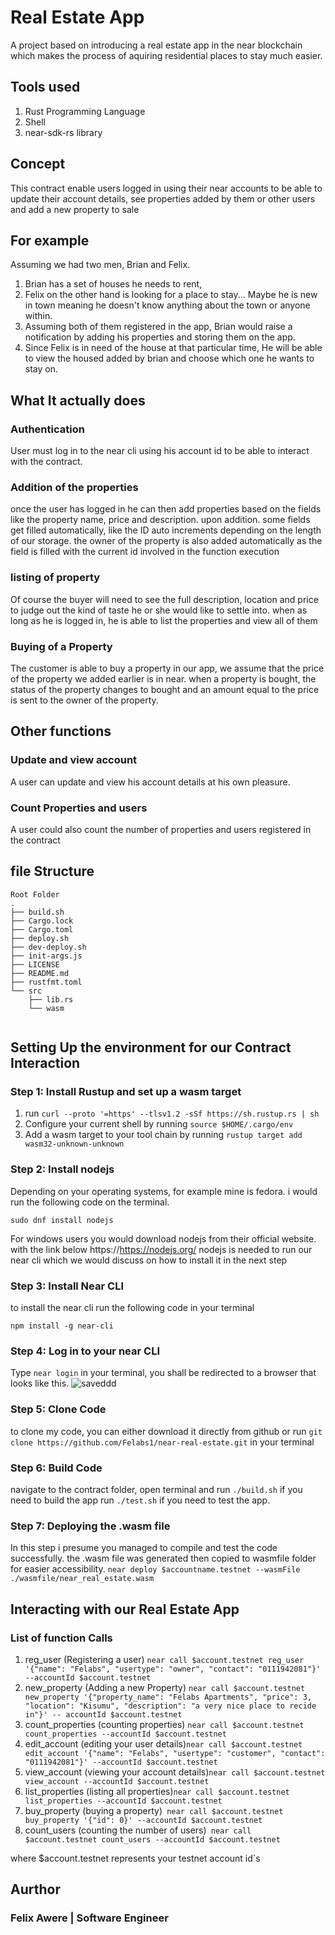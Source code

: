 # Real Estate App

A project based on introducing a real estate app in the near blockchain which makes the process of aquiring residential places to stay much easier.

## Tools used

1. Rust Programming Language
2. Shell
3. near-sdk-rs library

## Concept

This contract enable users logged in using their near accounts to be able to update their account details, see properties added by them or other users and add a new property to sale

## For example

Assuming we had two men, Brian and Felix.

1. Brian has a set of houses he needs to rent,
2. Felix on the other hand is looking for a place to stay... Maybe he is new in town meaning he doesn't know anything about the town or anyone within.
3. Assuming both of them registered in the app, Brian would raise a notification by adding his properties and storing them on the app.
4. Since Felix is in need of the house at that particular time, He will be able to view the housed added by brian and choose which one he wants to stay on.

## What It actually does

### Authentication

User must log in to the near cli using his account id to be able to interact with the contract.

### Addition of the properties

once the user has logged in he can then add properties based on the fields like the property name, price and description. upon addition. some fields get filled automatically, like the ID auto increments depending on the length of our storage. the owner of the property is also added automatically as the field is filled with the current id involved in the function execution

### listing of property

Of course the buyer will need to see the full description, location and price to judge out the kind of taste he or she would like to settle into. when as long as he is logged in, he is able to list the properties and view all of them

### Buying of a Property

The customer is able to buy a property in our app, we assume that the price of the property we added earlier is in near. when a property is bought, the status of the property changes to bought and an amount equal to the price is sent to the owner of the property.

## Other functions

### Update and view account

A user can update and view his account details at his own pleasure.

### Count Properties and users

A user could also count the number of properties and users registered in the contract

## file Structure

```
Root Folder
.
├── build.sh
├── Cargo.lock
├── Cargo.toml
├── deploy.sh
├── dev-deploy.sh
├── init-args.js
├── LICENSE
├── README.md
├── rustfmt.toml
└── src
    ├── lib.rs
    └── wasm


```

## Setting Up the environment for our Contract Interaction

### Step 1: Install Rustup and set up a wasm target

1. run `curl --proto '=https' --tlsv1.2 -sSf https://sh.rustup.rs | sh`
2. Configure your current shell by running `source $HOME/.cargo/env`
3. Add a wasm target to your tool chain by running `rustup target add wasm32-unknown-unknown`

### Step 2: Install nodejs

Depending on your operating systems, for example mine is fedora. i would run the following code on the terminal.

```
sudo dnf install nodejs
```

For windows users you would download nodejs from their official website. with the link below
https://https://nodejs.org/
nodejs is needed to run our near cli which we would discuss on how to install it in the next step

### Step 3: Install Near CLI

to install the near cli run the following code in your terminal

```
npm install -g near-cli
```

### Step 4: Log in to your near CLI

Type `near login` in your terminal, you shall be redirected to a browser that looks like this.
![saveddd](https://user-images.githubusercontent.com/92982964/169411895-1b2fbc51-631f-4c3d-85d6-3d0a509694e2.png)


### Step 5: Clone Code

to clone my code, you can either download it directly from github or run `git clone https://github.com/Felabs1/near-real-estate.git` in your terminal

### Step 6: Build Code

navigate to the contract folder, open terminal and run `./build.sh` if you need to build the app
run `./test.sh` if you need to test the app.

### Step 7: Deploying the .wasm file

In this step i presume you managed to compile and test the code successfully. the .wasm file was generated then copied to wasmfile folder for easier accessibility.
`near deploy $accountname.testnet --wasmFile ./wasmfile/near_real_estate.wasm`

## Interacting with our Real Estate App

### List of function Calls

1. reg_user (Registering a user) `near call $account.testnet reg_user '{"name": "Felabs", "usertype": "owner", "contact": "0111942081"}' --accountId $account.testnet`
2. new_property (Adding a new Property) `near call $account.testnet new_property '{"property_name": "Felabs Apartments", "price": 3, "location": "Kisumu", "description": "a very nice place to recide in"}' -- accountId $account.testnet`
3. count_properties (counting properties) `near call $account.testnet count_properties --accountId $account.testnet`
4. edit_account (editing your user details)`near call $account.testnet edit_account '{"name": "Felabs", "usertype": "customer", "contact": "0111942081"}' --accountId $account.testnet`
5. view_account (viewing your account details)`near call $account.testnet view_account --accountId $account.testnet `
6. list_properties (listing all properties)`near call $account.testnet list_properties --accountId $account.testnet `
7. buy_property (buying a property)` near call $account.testnet buy_property '{"id": 0}' --accountId $account.testnet`
8. count_users (counting the number of users)` near call $account.testnet count_users --accountId $account.testnet`

where $account.testnet represents your testnet account id`s

## Aurthor
### Felix Awere | Software Engineer 
